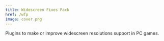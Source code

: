 ```yaml
---
title: Widescreen Fixes Pack
href: /wfp
image: cover.png
---
```


Plugins to make or improve widescreen resolutions support in PC games.
